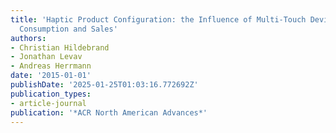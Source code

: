 ```yaml
---
title: 'Haptic Product Configuration: the Influence of Multi-Touch Devices on Experiential
  Consumption and Sales'
authors:
- Christian Hildebrand
- Jonathan Levav
- Andreas Herrmann
date: '2015-01-01'
publishDate: '2025-01-25T01:03:16.772692Z'
publication_types:
- article-journal
publication: '*ACR North American Advances*'
---
```

